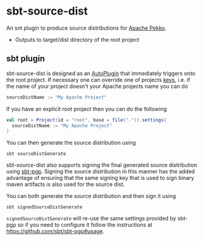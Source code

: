 # sbt-source-dist

An snt plugin to produce source distributions for
[Apache Pekko](https://github.com/apache/incubator-pekko).

* Outputs to target/dist directory of the root project

## sbt plugin

sbt-source-dist is designed as an [AutoPlugin](https://www.scala-sbt.org/1.x/docs/Plugins.html) that immediately
triggers onto the root project. If necessary one can override one of
projects [keys](/src/main/scala/com/github/pjfanning/sourcedist/SourceDistKeys.scala), i.e. if the name of your project
doesn't your Apache projects name you can do

```sbt
sourceDistName := "My Apache Project"
```

If you have an explicit root project then you can do the following

```sbt
val root = Project(id = "root", base = file(".")).settings(
  sourceDistName := "My Apache Project"
)
```

You can then generate the source distribution using

```
sbt sourceDistGenerate
```

sbt-source-dist also supports signing the final generated source distribution
using [sbt-pgp](https://github.com/sbt/sbt-pgp). Signing the source
distribution in this manner has the added advantage of ensuring that the same
signing key that is used to sign binary maven artifacts is also used for the
source dist.

You can both generate the source distribution and then sign it using

```
sbt signedSourceDistGenerate
```

`signedSourceDistGenerate` will re-use the same settings provided by sbt-pgp
so if you need to configure it follow the instructions at https://github.com/sbt/sbt-pgp#usage.

